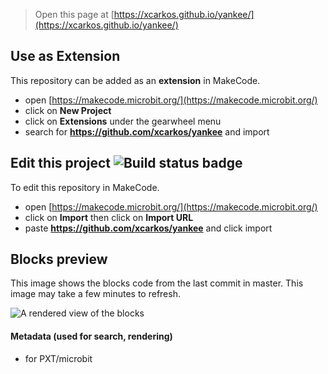 
> Open this page at [https://xcarkos.github.io/yankee/](https://xcarkos.github.io/yankee/)

## Use as Extension

This repository can be added as an **extension** in MakeCode.

* open [https://makecode.microbit.org/](https://makecode.microbit.org/)
* click on **New Project**
* click on **Extensions** under the gearwheel menu
* search for **https://github.com/xcarkos/yankee** and import

## Edit this project ![Build status badge](https://github.com/xcarkos/yankee/workflows/MakeCode/badge.svg)

To edit this repository in MakeCode.

* open [https://makecode.microbit.org/](https://makecode.microbit.org/)
* click on **Import** then click on **Import URL**
* paste **https://github.com/xcarkos/yankee** and click import

## Blocks preview

This image shows the blocks code from the last commit in master.
This image may take a few minutes to refresh.

![A rendered view of the blocks](https://github.com/xcarkos/yankee/raw/master/.github/makecode/blocks.png)

#### Metadata (used for search, rendering)

* for PXT/microbit
<script src="https://makecode.com/gh-pages-embed.js"></script><script>makeCodeRender("{{ site.makecode.home_url }}", "{{ site.github.owner_name }}/{{ site.github.repository_name }}");</script>
